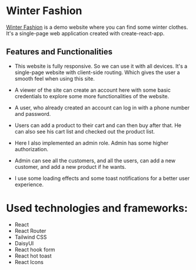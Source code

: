 # Winter Fashion

[Winter Fashion](https://incandescent-pegasus-08e3f8.netlify.app/) is a demo website where you can find some winter clothes. It's a single-page web application created with create-react-app.

## Features and Functionalities

- This website is fully responsive. So we can use it with all devices. It's a single-page website with client-side routing. Which gives the user a smooth feel when using this site.

- A viewer of the site can create an account here with some basic credentials to explore some more functionalities of the website.

- A user, who already created an account can log in with a phone number and password.

- Users can add a product to their cart and can then buy after that. He can also see his cart list and checked out the product list.

- Here I also implemented an admin role. Admin has some higher authorization.

- Admin can see all the customers, and all the users, can add a new customer, and add a new product if he wants.

- I use some loading effects and some toast notifications for a better user experience.

# Used technologies and frameworks:

- React
- React Router
- Tailwind CSS
- DaisyUI
- React hook form
- React hot toast
- React Icons

